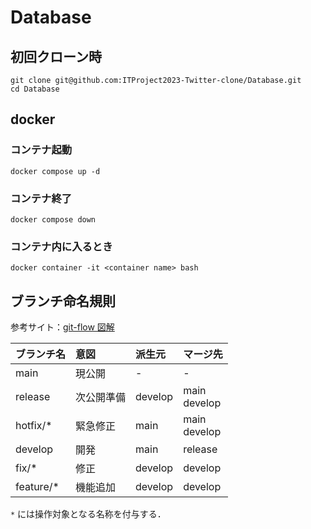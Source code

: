 # Database

## 初回クローン時

```
git clone git@github.com:ITProject2023-Twitter-clone/Database.git
cd Database
```

## docker

### コンテナ起動
```
docker compose up -d
```

### コンテナ終了
```
docker compose down
```

### コンテナ内に入るとき
```
docker container -it <container name> bash
```


## ブランチ命名規則

参考サイト：[git-flow 図解](https://zenn.dev/yuki0410/articles/3360a6078d8e8c)

| ブランチ名 | 意図 | 派生元 | マージ先 |
| :-- | :-- | :-- | :-- |
| main | 現公開 | - | - |
| release | 次公開準備 | develop | main<br>develop |
| hotfix/* | 緊急修正 | main | main<br>develop |
| develop | 開発 | main | release |
| fix/* | 修正 | develop | develop |
| feature/* | 機能追加 | develop | develop |

`*` には操作対象となる名称を付与する．
